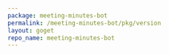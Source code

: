 ```yaml
---
package: meeting-minutes-bot
permalink: /meeting-minutes-bot/pkg/version
layout: goget
repo_name: meeting-minutes-bot
---
```

